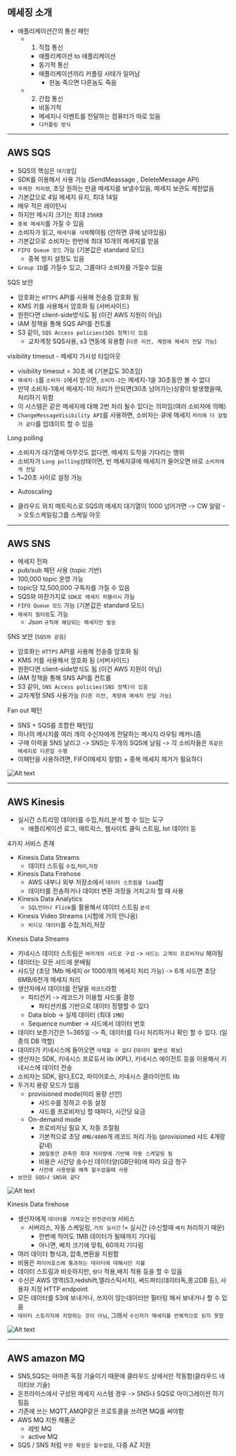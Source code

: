 ## 메세징 소개



- 애플리케이션간의 통신 패턴
  - 1. 직접 통신
    - 애플리케이션 to 애플리케이션
    - 동기적 통신
    - 애플리케이션끼리 커플링 사태가 일어남 
      - 한놈 죽으면 다른놈도 죽음

  - 2. 간접 통신
    - 비동기적
    - 메세지나 이벤트를 전달하는 컴퓨터가 따로 있음
    - `디커플링 방식`


-------------------------------------
## AWS SQS

- SQS의 핵심은 `대기열`임
- SDK를 이용해서 사용 가능 (SendMeassage , DeleteMessage API)
- `무제한 처리량`, 초당 원하는 만큼 메세지를 보낼수있음, 메세지 보관도 제한없음
- 기본값으로 4일 메세지 유지, 최대 14일
- 매우 적은 레이턴시
- 하지만 메시지 크기는 최대 `256KB`
- `중복 메세지`를 가질 수 있음
- 소비자가 읽고, `메세지를 삭제`해야됨 (안하면 큐에 남아있음)
- 기본값으로 소비자는 한번에 최대 10개의 메세지를 받음
- `FIFO Queue 모드` 가능 (기본값은 standard 모드)
  - 중복 방지 설정도 있음
- `Group ID`를 가질수 있고, 그룹마다 소비자를 가질수 있음



SQS 보안
- 암호화는 `HTTPS` API를 사용해 전송중 암호화 됨
- KMS 키를 사용해서 암호화 됨 (서버사이드)
- 원한다면 client-side방식도 됨 (이건 AWS 지원이 아님)
- IAM 정책을 통해 SQS API를 컨트롤
- S3 같이, `SQS Access policies(SQS 정책)이 있음`
  - 교차계정 SQS사용, s3 연동에 유용함 (`다른 리전, 계정에 메세지 전달 가능`)



visibility timeout - 메세지 가시성 타임아웃
- visibility timeout = 30초 예 (기본값도 30초임)
- `메세지-1`를 `소비자-1`에서 받으면, `소비자-2`는 메세지-1을 30초동안 볼 수 없다
- 만약 소비자-1에서 메세지-1이 처리가 안되면(30초 넘어가는)상황이 발생했을때, 처리하기 위함
- 이 시스템은 같은 메세지에 대해 2번 처리 될수 있다는 의미임(여러 소비자에 의해)
- `ChangeMessageVisibility API`를 사용하면, 소비자는 큐에 메세지 `처리에 더 걸릴거 같다`를 업데이트 할 수 있음



Long polling 
- 소비자가 대기열에 아무것도 없다면, 메세지 도착을 기다리는 행위
- 소비자가 `Long polling`상태이면, 빈 메세지큐에 메세지가 들어오면 바로 `소비자에게 전달`
- 1~20초 사이로 설정 가능


+ Autoscaling

- 클라우드 와치 메트릭스로 SQS의 메세지 대기열이 1000 넘어가면 -> CW 알람 -> 오토스케일링그룹 스케일 아웃



----------------------------------------------------------
## AWS SNS

- 메세지 전파
- pub/sub 패턴 사용 (topic 기반)
- 100,000 topic 운영 가능
- topic당 12,500,000 구독자를 가질 수 있음 
- SQS와 마찬가지로 `SDK로 메세지 퍼블리시` 가능
- `FIFO Queue 모드` 가능 (기본값은 standard 모드)
- `메세지 필터링`도 가능
  - Json `규칙에 해당되는 메세지만 발송`

SNS 보안 (`SQS와 같음`)
- 암호화는 `HTTPS` API를 사용해 전송중 암호화 됨
- KMS 키를 사용해서 암호화 됨 (서버사이드)
- 원한다면 client-side방식도 됨 (이건 AWS 지원이 아님)
- IAM 정책을 통해 SNS API를 컨트롤
- S3 같이, `SNS Access policies(SNS 정책)이 있음`
 - 교차계정 SNS 사용가능 (`다른 리전, 계정에 메세지 전달 가능`)


Fan out 패턴
- SNS + SQS를 조합한 패턴임
- 하나의 메시지를 여러 개의 수신자에게 전달하는 메시지 라우팅 메커니즘
- 구매 이력을 SNS 날리고 -> SNS는 두개의 SQS에 날림 -> 각 소비자들은 `똑같은 메세지로 다른일 수행`
- 이패턴을 사용하려면, FIFO(메세지 정렬) + 중복 메세지 제거가 필요하다

![Alt text](../etc/image2/SNS%20%ED%8C%AC%EC%95%84%EC%9B%83%20%ED%8C%A8%ED%84%B4.png)




-----------------------------------------
## AWS Kinesis

- 실시간 스트리밍 데이터를 수집,처리,분석 할 수 있는 도구
  - 애플리케이션 로그, 매트릭스, 웹사이트 클릭 스트림, Iot 데이터 등

4가지 서비스 존재
- Kinesis Data Streams
  - 데이터 스트림 `수집`,`처리`,`저장`
- Kinesis Data Firehose
  - AWS 내부나 외부 저장소에서 `데이터 스트림을 load`함
  - 데이터를 전송하거나 데이터 변환 과정을 거치고자 할 때 사용
- Kinesis Data Analytics
  - `SQL언어나 Flink`를 활용해서 데이터 스트림 `분석`
- Kinesis Video Streams (시험에 거의 안나옴)
  - `비디오 데이터`를 수집,처리,저장








Kinesis Data Streams
- 키네시스 데이터 스트림은 `여러개의 샤드로 구성` -> `샤드는 고객이 프로비저닝` 해야됨
- 데이터는 모든 샤드에 분배됨
- 샤드당 (초당 1Mb 메세지 or 1000개의 메세지 처리 가능) -> 6개 샤드면 초당 6MB/6천개 메세지 처리
- 생산자에서 데이터를 전달을 `레코드`라함
  - 파티션키 -> 레코드가 이용할 샤드를 결정
    - 파티션키를 기반으로 데이터 정렬할 수 있다
  - Data blob -> 실제 데이터 (최대 `1MB`)
  - Sequence number -> 샤드에서 데이터 번호
- 데이터 보존기간은 1~365일 -> 즉, 데이터를 다시 처리하거나 확인 할 수 있다. (일종의 DB 역할)
- 데이터가 키네시스에 들어오면 `삭제할 수 없다` (`데이터 불변성 확보`)
- 생산자는 SDK, 키네시스 프로듀서 lib (KPL), 키네시스 에이전트 등을 이용해서 키네시스에 데이터 전송
- 소비자는 SDK, 람다,EC2, 파이어호스, 키네시스 클라이언트 lib
- 두가지 용량 모드가 있음
  - provisioned mode(미리 용량 선언)
    - 샤드수를 정하고 수동 설정
    - 샤드를 프로비저닝 할 때마다, 시간당 요금
  - On-demand mode
    - 프로비저닝 필요 X, 자동 조절됨
    - 기본적으로 초당 `4MB/4000`개 레코드 처리 가능 (provisioned 샤드 4개랑 같네)
    - `30일동안 관측한 최대 처리량에 기반해 자동 스케일링 됨`
    - 비용은 시간당 송수신 데이터양(GB단위)에 따라 요금 청구
    - `사전에 사용량을 예측 할수없을때 사용`
- `보안은 SQS나 SNS와 같다`

 ![Alt text](../etc/image2/%ED%82%A4%EB%84%A4%EC%8B%9C%EC%8A%A4%EB%8D%B0%EC%9D%B4%ED%84%B0%EC%8A%A4%ED%8A%B8%EB%A6%BC.png)






Kinesis Data firehose
- 생산자에게 `데이터를 가져오`는 `완전관리형` 서비스
  - 서버리스, 자동 스케일링, `거의 실시간` != 실시간 (수신할때 `배치` 처리하기 때문)
    - 한번에 적어도 1MB 데이터가 될때까지 기다림
    - 아니면, 배치 크기에 맞춰, 60까지 기다림
- 여러 데이터 형식과, 압축,변환을 지원함
- 비용은 `파이어호스에 통과하는 데이터에 대해서만 지불`
- 데이터 스트림과 비슷하지만, `람다` 적용,배치 적용 등을 할 수 있음
- 수신은 AWS 영역(S3,redshift,엘라스틱서치), 써드파티(데이터독,몽고DB 등), 사용자 지정 HTTP endpoint
- 모든 데이터를 S3에 보내거나, 쓰지이 않는데이터만 필터링 해서 보내거나 할 수 있음
- `데이터 스토리지에 저장하는 것이 아님`, 그래서 `수신자가 메세지를 반복적으로 읽지 못함`



![Alt text](../etc/image2/%ED%82%A4%EB%84%A4%EC%8B%9C%EC%8A%A4%ED%8C%8C%EC%9D%B4%EC%96%B4%ED%98%B8%EC%8A%A4.png)





----------------------------------------

## AWS amazon MQ
- SNS,SQS는 아마존 독점 기술이기 때문에 클라우드 상에서만 작동함(클라우드 네이티브 기술)
- 온프라미스에서 구성된 메세지 시스템 경우 -> SNS나 SQS로 마이그레이션 하기 힘듬
- 기존에 쓰는 MQTT,AMQP같은 프로토콜을 쓰려면 MQ를 써야함
- AWS MQ 지원 제품군  
  - 레빗 MQ
  - active MQ
- SQS / SNS 처럼 `무한 확장은 할수없음`, 다중 AZ 지원


























